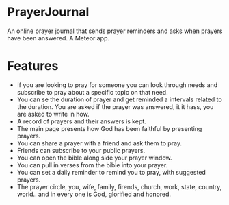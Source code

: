 PrayerJournal
=============

An online prayer journal that sends prayer reminders and asks when prayers have been answered. A Meteor app.

Features
========

* If you are looking to pray for someone you can look through needs and subscribe to pray about a specific topic on that need.
* You can se the duration of prayer and get reminded a intervals related to the duration. You are asked if the prayer was answered, it it hass, you are asked to write in how.
* A record of prayers and their answers is kept.
* The main page presents how God has been faithful by presenting prayers.
* You can share a prayer with a friend and ask them to pray.
* Friends can subscribe to your public prayers.
* You can open the bible along side your prayer window.
* You can pull in verses from the bible into your prayer.
* You can set a daily reminder to remind you to pray, with suggested prayers.
* The prayer circle, you, wife, family, firends, church, work, state, country, world.. and in every one is God, glorified and honored.
